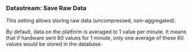 ### Datastream: Save Raw Data

This setting allows storing raw data (uncompressed, non-aggregated).

By default, data on the platform is averaged to 1 value per minute. 
It means that if hardware sent 60 values for 1 minute, only one average of these 60 values would be stored in the database.
